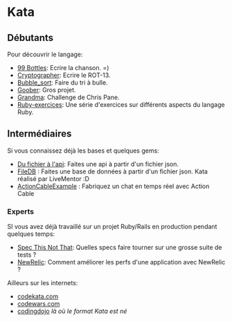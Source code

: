 # Kata

## Débutants
Pour découvrir le langage:
- [99 Bottles](https://github.com/ParisRubyWorkshop/ruby-beer-song): Ecrire la chanson. =)
- [Cryptographer](https://github.com/ParisRubyWorkshop/cryptographer): Ecrire le ROT-13.
- [Bubble_sort](https://github.com/ParisRubyWorkshop/bubble_sort): Faire du tri à bulle.
- [Goober](https://github.com/ParisRubyWorkshop/goober): Gros projet.
- [Grandma](https://github.com/ParisRubyWorkshop/grandma): Challenge de Chris Pane.
- [Ruby-exercices](https://github.com/ParisRubyWorkshop/ruby-exercises): Une série d'exercices sur différents aspects du langage Ruby.

## Intermédiaires
Si vous connaissez déjà les bases et quelques gems:
- [Du fichier à l'api](https://github.com/ParisRubyWorkshop/file-to-api-kata): Faites une api à partir d'un fichier json.
- [FileDB](https://github.com/livementor/katas/tree/master/filedb) : Faites une base de données à partir d'un fichier json. Kata réalisé par LiveMentor :D
- [ActionCableExample](https://github.com/ParisRubyWorkshop/action-cable-example) : Fabriquez un chat en temps réel avec Action Cable

### Experts
SI vous avez déjà travaillé sur un projet Ruby/Rails en production pendant quelques temps:
- [Spec This Not That](https://github.com/ParisRubyWorkshop/spec-this-not-that-kata): Quelles specs faire tourner sur une grosse suite de tests ?
- [NewRelic](https://github.com/newrelic/newrelic-ruby-kata): Comment améliorer les perfs d'une application avec NewRelic ?


Ailleurs sur les internets:
- [codekata.com](http://codekata.com/)
- [codewars.com](http://codewars.com/)
- [codingdojo](http://codingdojo.org/) _là où le format Kata est né_
